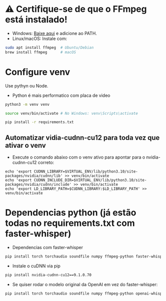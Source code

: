 # ⚠️ Certifique-se de que o FFmpeg está instalado!

- Windows: [Baixe aqui](https://ffmpeg.org/download.html) e adicione ao PATH.
- Linux/macOS: Instale com:

```sh
sudo apt install ffmpeg  # Ubuntu/Debian
brew install ffmpeg      # macOS
```

# Configure venv 

Use pythyn ou Node. 
- Python é mais performatico com placa de video

```sh
python3 -m venv venv
```

```sh
source venv/bin/activate # No Windows: venv\Scripts\activate
```

```sh
pip install -r requirements.txt
```

## Automatizar vidia-cudnn-cu12 para toda vez que ativar o venv

- Execute o comando abaixo com o venv ativo para apontar para o nvidia-cudnn-cu12 correto:

```
echo 'export CUDNN_LIBRARY=$VIRTUAL_ENV/lib/python3.10/site-packages/nvidia/cudnn/lib' >> venv/bin/activate
echo 'export CUDNN_INCLUDE_DIR=$VIRTUAL_ENV/lib/python3.10/site-packages/nvidia/cudnn/include' >> venv/bin/activate
echo 'export LD_LIBRARY_PATH=$CUDNN_LIBRARY:$LD_LIBRARY_PATH' >> venv/bin/activate
```

# Dependencias python (já estão todas no requirements.txt com faster-whisper)

- Dependencias com faster-whisper

```sh
pip install torch torchaudio soundfile numpy ffmpeg-python faster-whisper
```

- Instale o cuDNN via pip

```sh
pip install nvidia-cudnn-cu12==9.1.0.70
```

- Se quiser rodar o modelo original da OpenAI em vez do faster-whisper:

```sh
pip install torch torchaudio soundfile numpy ffmpeg-python openai-whisper
```
